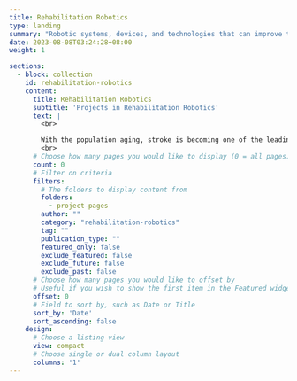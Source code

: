 ```yaml
---
title: Rehabilitation Robotics
type: landing
summary: "Robotic systems, devices, and technologies that can improve the motor functions of individuals with neurological disorders"
date: 2023-08-08T03:24:28+08:00
weight: 1

sections:
  - block: collection
    id: rehabilitation-robotics
    content:
      title: Rehabilitation Robotics
      subtitle: 'Projects in Rehabilitation Robotics'
      text: |
        <br>

        With the population aging, stroke is becoming one of the leading causes of adult disability, such as gait impairment. Robots can overcome the limitations of manual therapy for rehabilitation. We are developing several novel robotic devices for gait rehabilitation and assistive that could potentially be used at community centres or home settings. Our robots are based on novel actuator and mechanical designs, sensing, and control methodology to achieve safer human robot interaction and control and can potentially offer better functional outcomes.
        <br>
      # Choose how many pages you would like to display (0 = all pages)
      count: 0
      # Filter on criteria
      filters:
        # The folders to display content from
        folders:
          - project-pages
        author: ""
        category: "rehabilitation-robotics"
        tag: ""
        publication_type: ""
        featured_only: false
        exclude_featured: false
        exclude_future: false
        exclude_past: false
      # Choose how many pages you would like to offset by
      # Useful if you wish to show the first item in the Featured widget
      offset: 0
      # Field to sort by, such as Date or Title
      sort_by: 'Date'
      sort_ascending: false
    design:
      # Choose a listing view
      view: compact
      # Choose single or dual column layout
      columns: '1'
---
```

